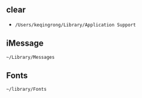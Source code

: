## clear
- `/Users/keqingrong/Library/Application Support`

## iMessage
`~/Library/Messages`

## Fonts
`~/library/Fonts`
